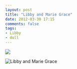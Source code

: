 ```yaml
---
layout: post
title: "Libby and Marie Grace"
date: 2012-03-30 17:15
comments: false
tags: 
- Libby
- doll
---
```



![](http://media.eick.us/media/photographs/2012/2012-03-28/Random-iPhone-2.jpg)
  



![Libby and Marie Grace](http://media.eick.us/media/photographs/2012/2012-03-28/Random-iPhone-1.jpg)
   
